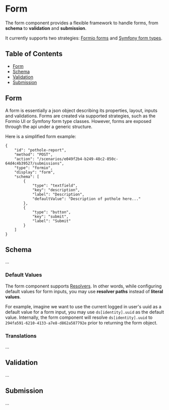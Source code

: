 # Form

The form component provides a flexible framework to handle forms, from **schema** to **validation** and **submission**.

It currently supports two strategies: [Formio forms](https://form.io/#/) and [Symfony form types](https://symfony.com/doc/current/reference/forms/types.html).

## Table of Contents

- [Form](#form)
- [Schema](#schema)
- [Validation](#validation)
- [Submission](#submission)

## Form

A form is essentially a json object describing its properties, layout, inputs and validations. Forms are created via supported strategies, such as the Formio UI or Symfony form type classes. However, forms are exposed through the api under a generic structure.

Here is a simplified form example:

```
{
    "id": "pothole-report",
    "method": "POST",
    "action": "/scenarios/e049f2b4-b249-48c2-850c-64d4c4b39527/submissions",
    "type": "formio",
    "display": "form",
    "schema": [
        {
            "type": "textfield",
            "key": "description",
            "label": "Description",
            "defaultValue": "Description of pothole here..."
        },
        {
            "type": "button",
            "key": "submit",
            "label": "Submit"
        }
    ]
}
```

## Schema

...

### Default Values

The form component supports [Resolvers](../Resolver). In other words, while configuring default values for form inputs, you may use **resolver paths** instead of **literal values**.

For example, imagine we want to use the current logged in user's uuid as a default value for a form input, you may use `ds[identity].uuid` as the default value. Internally, the form component will resolve `ds[identity].uuid` to `294fa591-6210-4133-a7e8-d862a587792e` prior to returning the form object.

### Translations

...

## Validation

...

## Submission

...
